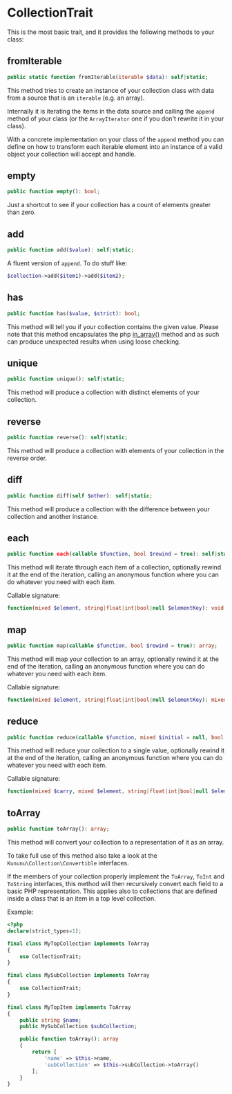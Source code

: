# CollectionTrait

This is the most basic trait, and it provides the following methods to your class:

## fromIterable
```php
public static function fromIterable(iterable $data): self|static;
```

This method tries to create an instance of your collection class with data from a source that is an `iterable` (e.g. an array).

Internally it is iterating the items in the data source and calling the `append` method of your class (or the `ArrayIterator` one if you don't rewrite it in your class).

With a concrete implementation on your class of the `append` method you can define on how to transform each iterable element into an instance of a valid object your collection will accept and handle.

## empty
```php
public function empty(): bool;
```

Just a shortcut to see if your collection has a count of elements greater than zero.

## add

```php
public function add($value): self|static;
```

A fluent version of `append`. To do stuff like:

```php
$collection->add($item1)->add($item2);
```

## has

```php
public function has($value, $strict): bool;
```

This method will tell you if your collection contains the given value. Please note that this method encapsulates the php [in_array()](https://www.php.net/manual/en/function.in-array.php) method and as such can produce unexpected results when using loose checking.

## unique

```php
public function unique(): self|static;
```

This method will produce a collection with distinct elements of your collection.

## reverse

```php
public function reverse(): self|static;
```

This method will produce a collection with elements of your collection in the reverse order.

## diff

```php
public function diff(self $other): self|static;
```

This method will produce a collection with the difference between your collection and another instance.

## each

```php
public function each(callable $function, bool $rewind = true): self|static;
```

This method will iterate through each item of a collection, optionally rewind it at the end of the iteration, calling an anonymous function where you can do whatever you need with each item.

Callable signature:

```php
function(mixed $element, string|float|int|bool|null $elementKey): void;
```

## map

```php
public function map(callable $function, bool $rewind = true): array;
```

This method will map your collection to an array, optionally rewind it at the end of the iteration, calling an anonymous function where you can do whatever you need with each item.

Callable signature:

```php
function(mixed $element, string|float|int|bool|null $elementKey): mixed;
```

## reduce

```php
public function reduce(callable $function, mixed $initial = null, bool $rewind = true): mixed;
```

This method will reduce your collection to a single value, optionally rewind it at the end of the iteration, calling an anonymous function where you can do whatever you need with each item.

Callable signature:

```php
function(mixed $carry, mixed $element, string|float|int|bool|null $elementKey): mixed;
```

## toArray

```php
public function toArray(): array;
```

This method will convert your collection to a representation of it as an array.

To take full use of this method also take a look at the `Kununu\Collection\Convertible` interfaces.

If the members of your collection properly implement the `ToArray`, `ToInt` and `ToString` interfaces, this method will then recursively convert each field to a basic PHP representation.
This applies also to collections that are defined inside a class that is an item in a top level collection.

Example:

```php
<?php
declare(strict_types=1);

final class MyTopCollection implements ToArray
{
    use CollectionTrait;    
}

final class MySubCollection implements ToArray
{
    use CollectionTrait;
}

final class MyTopItem implements ToArray
{
    public string $name;
    public MySubCollection $subCollection;

    public function toArray(): array
    {
        return [
            'name' => $this->name,
            'subCollection' => $this->subCollection->toArray()
        ];           
    }
}
``` 
